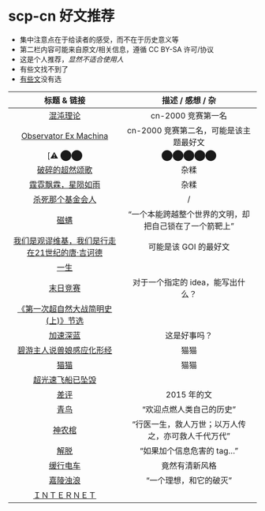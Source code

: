 # scp-cn 好文推荐
* 集中注意点在于给读者的感受，而不在于历史意义等
* 第二栏内容可能来自原文/相关信息，遵循 CC BY-SA 许可/协议
* 这是个人推荐，*显然不适合使用人*
* 有些文找不到了
* [有些文](https://scp-wiki-cn.wikidot.com/time-is-a-place)没有选

| 标题 & 链接 | 描述 / 感想 / 杂 |
| :-: | :-: |
| [混沌理论](https://scp-wiki-cn.wikidot.com/scp-cn-2000) | cn-2000 竞赛第一名 |
| [Observator Ex Machina](https://scp-wiki-cn.wikidot.com/scp-cn-2999) | cn-2000 竞赛第二名，可能是该主题最好文 |
| [⚠︎ ⬤⬤|⬤⬤⬤⬤⬤|⬤⬤|⬤？ ⚠︎](https://scp-wiki-cn.wikidot.com/2521-escaped) | svg 做得不错 |
| [破碎的超然颂歌](https://scp-wiki-cn.wikidot.com/an-ode-to-transcendence) | 杂糅 |
| [霆霓飘霖，星陨如雨](https://scp-wiki-cn.wikidot.com/rainy-stars-with-the-thunderstorm) | 杂糅 |
| [杀死那个基金会人](https://scp-wiki-cn.wikidot.com/kill-that-foundation-man) | / |
| [磁螨](https://scp-wiki-cn.wikidot.com/scp-cn-079) | “一个本能跨越整个世界的文明，却把自己锁在了一个箭靶上” |
| [我们是观谬维基，我们是行走在21世纪的唐·吉诃德](https://scp-wiki-cn.wikidot.com/don-quijote) | 可能是该 GOI 的最好文 |
| [一生](https://scp-wiki-cn.wikidot.com/one-man-life) | |
| [末日竞赛](https://scp-wiki-cn.wikidot.com/doomsday-con-test) | 对于一个指定的 idea，能写出什么？ |
| [《第一次超自然大战简明史(上)》节选 ](https://scp-wiki-cn.wikidot.com/ow1-first) | |
| [加速深蓝](https://scp-wiki-cn.wikidot.com/scp-cn-2463) | 这是好事吗？ |
| [碧游主人说兽娘感应化形经](https://scp-wiki-cn.wikidot.com/wanderers:furry-girls) | 猫猫 |
| [猫猫](https://scp-wiki-cn.wikidot.com/wanderers:kitty) | 猫猫 |
| [超光速飞船已坠毁](https://scp-wiki-cn.wikidot.com/document-163-j) | |
| [差评](https://scp-wiki-cn.wikidot.com/downvoted) | 2015 年的文 |
| [青鸟](https://scp-wiki-cn.wikidot.com/scp-cn-1559) | “欢迎点燃人类自己的历史” |
| [神农棺](https://scp-wiki-cn.wikidot.com/scp-cn-1600) | “行医一生，救人万世；以万人传之，亦可救人千代万代” |
| [解脱](https://scp-wiki-cn.wikidot.com/scp-cn-2470) | “如果加个信息危害的 tag…” |
| [缓行电车](https://scp-wiki-cn.wikidot.com/scp-cn-797) | 竟然有清新风格 |
| [嘉陵浊浪](https://scp-wiki-cn.wikidot.com/jialingjiang) | “一个理想，和它的破灭” |
| [ＩＮＴＥＲＮＥＴ](https://scp-wiki-cn.wikidot.com/scp-cn-2091) | |
